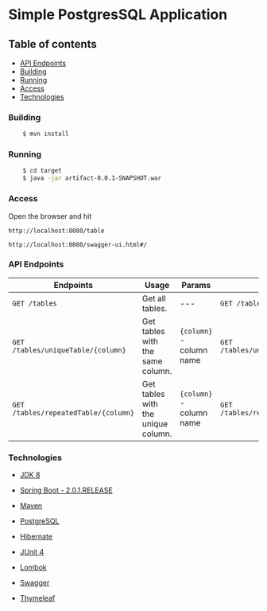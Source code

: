 # Simple PostgresSQL Application

## Table of contents
* [API Endpoints](#api-endpoints)
* [Building](#building)
* [Running](#running)
* [Access](#access)
* [Technologies](#technologies)



### Building

```sh
    $ mvn install
```

### Running   

```sh 
    $ cd target
    $ java -jar artifact-0.0.1-SNAPSHOT.war
```

### Access
Open the browser and hit
```
http://localhost:8080/table
```
```
http://localhost:8080/swagger-ui.html#/
```

### API Endpoints
|Endpoints|Usage|Params|Example|
|---|---|---|---|
|```GET /tables ```|Get all tables.|---|```GET /tables ```|
|```GET /tables/uniqueTable/{column} ```|Get tables with the same column.|```{column}``` - column name|```GET /tables/uniqueTable/kolumna1```|
|```GET /tables/repeatedTable/{column} ```|Get tables with the unique column.|```{column}``` - column name|```GET /tables/repeatedTable/kolumna1```|

### Technologies

* [JDK 8](https://www.oracle.com/technetwork/java/index.html)

* [Spring Boot - 2.0.1.RELEASE](https://spring.io/projects/spring-boot) 

* [Maven](https://maven.apache.org/)

* [PostgreSQL](https://www.postgresql.org/)

* [Hibernate](https://hibernate.org/)

* [JUnit 4](https://junit.org/junit4/)

* [Lombok](https://projectlombok.org/)

* [Swagger](https://swagger.io/)

* [Thymeleaf](https://www.thymeleaf.org/) 
